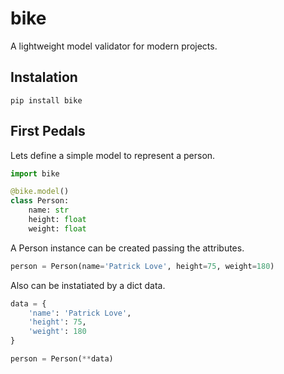 # bike
A lightweight model validator for modern projects.

## Instalation
```shell
pip install bike
```

## First Pedals

Lets define a simple model to represent a person.

```python hl_lines="1"
import bike

@bike.model()
class Person:
    name: str
    height: float
    weight: float

```
A Person instance can be created passing the attributes.
```python
person = Person(name='Patrick Love', height=75, weight=180)
```
Also can be instatiated by a dict data.
```python
data = {
    'name': 'Patrick Love',
    'height': 75,
    'weight': 180
}

person = Person(**data)

```



